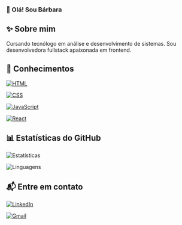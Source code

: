 ### 👋 Olá! Sou Bárbara 

## ✨ Sobre mim 
Cursando tecnólogo em análise e desenvolvimento de sistemas. Sou desenvolvedora fullstack apaixonada em frontend.

## 🚀 Conhecimentos 
[![HTML](https://img.shields.io/badge/HTML-000?style=for-the-badge&logo=html)](https://developer.mozilla.org/en-US/docs/Web/Guide/HTML/HTML)

[![CSS](https://img.shields.io/badge/css-000?style=for-the-badge&logo=css&logoColor=%231572B6)](https://developer.mozilla.org/en-US/docs/Web/CSS)

[![JavaScript](https://img.shields.io/badge/JavaScript-000?style=for-the-badge&logo=javascript)](https://developer.mozilla.org/en-US/docs/Web/JavaScript)

[![React](https://img.shields.io/badge/React-000?style=for-the-badge&logo=react)](https://reactjs.org/)

## 📊 Estatísticas do GitHub 
![Estatísticas](https://github-readme-stats.vercel.app/api?username=barbara-nunes&hide=stars&show_icons=true&theme=transparent&locale=pt-br)

![Linguagens](https://github-readme-stats-git-masterrstaa-rickstaa.vercel.app/api/top-langs/?username=barbara-nunes&layout=pie&locale=pt-br)

## 📬 Entre em contato 

[![LinkedIn](https://img.shields.io/badge/LinkedIn-000?style=for-the-badge&logo=LinkedIn&logoColor=0E76A8)](www.linkedin.com/in/bárbara-soares-247774206)

[![Gmail](https://img.shields.io/badge/gmail-000?style=for-the-badge&logo=gmail)](babisnunes20@gmail.com)
<!--
**barbara-nunes/barbara-nunes** is a ✨ _special_ ✨ repository because its `README.md` (this file) appears on your GitHub profile.

Here are some ideas to get you started:

- 🔭 I’m currently working on ...
- 🌱 I’m currently learning HTML, CSS e JavaScript
- 👯 I’m looking to collaborate on ...
- 🤔 I’m looking for help with programação
- 💬 Ask me about ...
- 📫 How to reach me: ...
- 😄 Pronouns: ...
- ⚡ Fun fact: ...
-->

